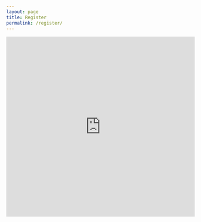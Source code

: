 ```yaml
---
layout: page
title: Register
permalink: /register/
---
```


<iframe width="640px" height= "480px" src= "https://forms.office.com/Pages/ResponsePage.aspx?id=x6tGjAuWJEGJUBYosrGS-fr6ZSsjl-lKpUDhYkjESIZUNEFCNjgwVENJSjBWTzA2MjlXWTZXR0QzSy4u&embed=true" frameborder= "0" marginwidth= "0" marginheight= "0" style= "border: none; max-width:100%; max-height:100vh" allowfullscreen webkitallowfullscreen mozallowfullscreen msallowfullscreen> </iframe>
